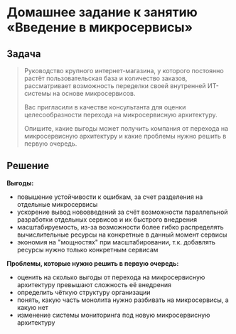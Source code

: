 # Домашнее задание к занятию «Введение в микросервисы»

## Задача
>
>Руководство крупного интернет-магазина, у которого постоянно растёт пользовательская база и количество заказов, рассматривает возможность переделки своей внутренней   ИТ-системы на основе микросервисов. 
>
>Вас пригласили в качестве консультанта для оценки целесообразности перехода на микросервисную архитектуру. 
>
>Опишите, какие выгоды может получить компания от перехода на микросервисную архитектуру и какие проблемы нужно решить в первую очередь.

## Решение

**Выгоды:**
- повышение устойчивости к ошибкам, за счет разделения на отдельные микросервисы 
- ускорение вывод нововведений за счёт возможности параллельной разработки отдельных сервисов и их быстрого внедрения
- масштабируемость, из-за возможности более гибко распределять вычислительные ресурсы на конкретные в данный момент сервисы
- экономия на "мощностях" при масштабировании, т.к. добавлять ресурсы нужно только конкретным сервисам 

**Проблемы, которые нужно решить в первую очередь:**
- оценить на сколько выгоды от перехода на микросервисную архитектуру превышают сложность её внедрения
- определить чёткую структуру организации
- понять, какую часть монолита нужно разбивать на микросервисы, а какую нет
- изменение системы мониторинга под новую микросервисную архитектуру
